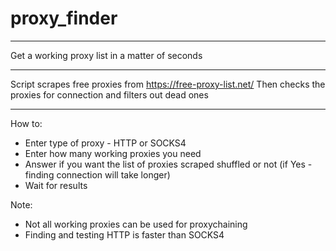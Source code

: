 # proxy_finder
_______________________________________________
Get a working proxy list in a matter of seconds
_______________________________________________
Script scrapes free proxies from https://free-proxy-list.net/
Then checks the proxies for connection and filters out dead ones

_______________________________________________
How to:
- Enter type of proxy - HTTP or SOCKS4
- Enter how many working proxies you need
- Answer if you want the list of proxies scraped shuffled or not (if Yes - finding connection will take longer)
- Wait for results

Note:
- Not all working proxies can be used for proxychaining
- Finding and testing HTTP is faster than SOCKS4

